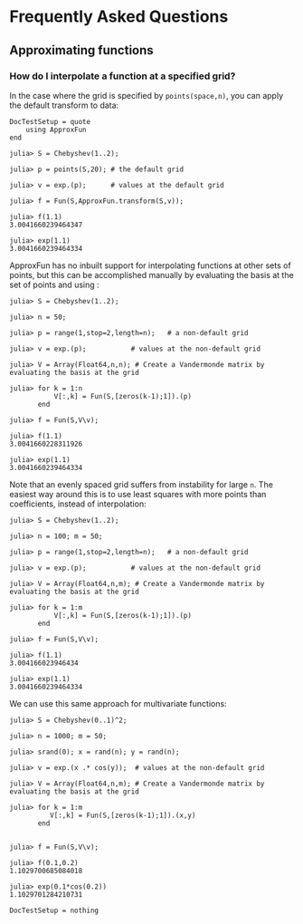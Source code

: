 # Frequently Asked Questions

## Approximating functions

### How do I interpolate a function at a specified grid?

In the case where the grid is specified by `points(space,n)`, you can apply the default transform to data:

```@meta
DocTestSetup = quote
    using ApproxFun
end
```

```jldoctest
julia> S = Chebyshev(1..2);

julia> p = points(S,20); # the default grid

julia> v = exp.(p);      # values at the default grid

julia> f = Fun(S,ApproxFun.transform(S,v));

julia> f(1.1)
3.0041660239464347

julia> exp(1.1)
3.0041660239464334
```

ApproxFun has no inbuilt support for interpolating functions at other sets of points, but this can be accomplished manually by evaluating the basis at the set of points and using \:

```jldoctest
julia> S = Chebyshev(1..2);

julia> n = 50;

julia> p = range(1,stop=2,length=n);   # a non-default grid

julia> v = exp.(p);           # values at the non-default grid

julia> V = Array(Float64,n,n); # Create a Vandermonde matrix by evaluating the basis at the grid

julia> for k = 1:n
           V[:,k] = Fun(S,[zeros(k-1);1]).(p)
       end

julia> f = Fun(S,V\v);

julia> f(1.1)
3.0041660228311926

julia> exp(1.1)
3.0041660239464334
```

Note that an evenly spaced grid suffers from instability for large `n`.  The easiest way around this is to use least squares with more points than coefficients, instead of interpolation:

```jldoctest
julia> S = Chebyshev(1..2);

julia> n = 100; m = 50;

julia> p = range(1,stop=2,length=n);   # a non-default grid

julia> v = exp.(p);           # values at the non-default grid

julia> V = Array(Float64,n,m); # Create a Vandermonde matrix by evaluating the basis at the grid

julia> for k = 1:m
           V[:,k] = Fun(S,[zeros(k-1);1]).(p)
       end

julia> f = Fun(S,V\v);

julia> f(1.1)
3.004166023946434

julia> exp(1.1)
3.0041660239464334
```

We can use this same approach for multivariate functions:

```jldoctest
julia> S = Chebyshev(0..1)^2;

julia> n = 1000; m = 50;

julia> srand(0); x = rand(n); y = rand(n);

julia> v = exp.(x .* cos(y));  # values at the non-default grid

julia> V = Array(Float64,n,m); # Create a Vandermonde matrix by evaluating the basis at the grid

julia> for k = 1:m
          V[:,k] = Fun(S,[zeros(k-1);1]).(x,y)
       end


julia> f = Fun(S,V\v);

julia> f(0.1,0.2)
1.1029700685084018

julia> exp(0.1*cos(0.2))
1.1029701284210731
```


```@meta
DocTestSetup = nothing
```
